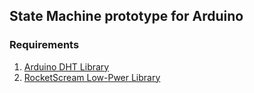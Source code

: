 ## State Machine prototype for Arduino

### Requirements
1. [Arduino DHT Library](https://github.com/adafruit/DHT-sensor-library)
2. [RocketScream Low-Pwer Library](https://github.com/rocketscream/Low-Power)


